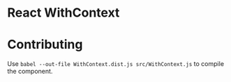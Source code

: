 # React WithContext



# Contributing

Use `babel --out-file WithContext.dist.js src/WithContext.js` to compile the component.